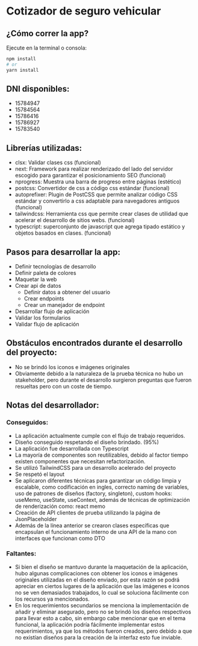 # Cotizador de seguro vehicular

## ¿Cómo correr la app?
Ejecute en la terminal o consola:

```bash
npm install
# or
yarn install
```

## DNI disponibles:
- 15784947
- 15784564
- 15786416
- 15786927
- 15783540

## Librerías utilizadas:

- clsx: Validar clases css (funcional)
- next: Framework para realizar renderizado del lado del servidor escogido para garantizar el posicionamiento SEO (funcional)
- nprogress: Muestra una barra de progreso entre páginas (estético)
- postcss: Convertidor de css a código css estándar (funcional)
- autoprefixer: Plugin de PostCSS que permite analizar código CSS estándar y convertirlo a css adaptable para navegadores antiguos (funcional)
- tailwindcss: Herramienta css que permite crear clases de utilidad que acelerar el desarrollo de sitios webs. (funcional)
- typescript: superconjunto de javascript que agrega tipado estático y objetos basados en clases. (funcional)

## Pasos para desarrollar la app:

- Definir tecnologías de desarrollo
- Definir paleta de colores
- Maquetar la web
- Crear api de datos
  - Definir datos a obtener del usuario
  - Crear endpoints
  - Crear un manejador de endpoint
- Desarrollar flujo de aplicación
- Validar los formularios
- Validar flujo de aplicación

## Obstáculos encontrados durante el desarrollo del proyecto:

- No se brindó los iconos e imágenes originales
- Obviamente debido a la naturaleza de la prueba técnica no hubo un stakeholder, pero durante el desarrollo surgieron preguntas que fueron resueltas pero con un coste de tiempo.

## Notas del desarrollador:

### Conseguidos:

- La aplicación actualmente cumple con el flujo de trabajo requeridos.
- Diseño conseguido respetando el diseño brindado. (95%)
- La aplicación fue desarrollada con Typescript
- La mayoría de componentes son reutilizables, debido al factor tiempo existen componentes que necesitan refactorización.
- Se utilizó TailwindCSS para un desarrollo acelerado del proyecto
- Se respetó el layout
- Se aplicaron diferentes técnicas para garantizar un código limpia y escalable, como codificación en ingles, correcto naming de variables, uso de patrones de diseños (factory, singleton), custom hooks: useMemo, useState, useContext, además de técnicas de optimización de renderización como: react memo
- Creación de API clientes de prueba utilizando la página de JsonPlaceholder
- Además de la línea anterior se crearon clases específicas que encapsulan el funcionamiento interno de una API de la mano con interfaces que funcionan como DTO



### Faltantes:

- Si bien el diseño se mantuvo durante la maquetación de la aplicación, hubo algunas complicaciones con obtener los iconos e imágenes originales utilizadas en el diseño enviado, por esta razón se podrá apreciar en ciertos lugares de la aplicación que las imágenes e iconos no se ven demasiados trabajados, lo cual se soluciona fácilmente con los recursos ya mencionados.
- En los requerimientos secundarios se menciona la implementación de añadir y eliminar asegurado, pero no se brindó los diseños respectivos para llevar esto a cabo, sin embargo cabe mencionar que en el tema funcional, la aplicación podría fácilmente implementar estos requerimientos, ya que los métodos fueron creados, pero debido a que no existían diseños para la creación de la interfaz esto fue inviable.
